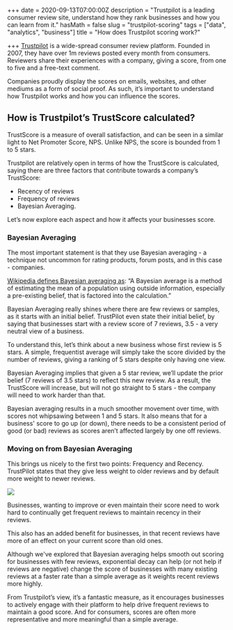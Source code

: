 +++
date = 2020-09-13T07:00:00Z
description = "Trustpilot is a leading consumer review site, understand how they rank businesses and how you can learn from it."
hasMath = false
slug = "trustpilot-scoring"
tags = ["data", "analytics", "business"]
title = "How does Trustpilot scoring work?"

+++
[Trustpilot](https://trustpilot.com) is a wide-spread consumer review platform. Founded in 2007, they have over 1m reviews posted every month from consumers. Reviewers share their experiences with a company, giving a score, from one to five and a free-text comment.

Companies proudly display the scores on emails, websites, and other mediums as a form of social proof. As such, it’s important to understand how Trustpilot works and how you can influence the scores.

## **How is Trustpilot’s TrustScore calculated?**

TrustScore is a measure of overall satisfaction, and can be seen in a similar light to Net Promoter Score, NPS. Unlike NPS, the score is bounded from 1 to 5 stars.

Trustpilot are relatively open in terms of how the TrustScore is calculated, saying there are three factors that contribute towards a company’s TrustScore:

* Recency of reviews
* Frequency of reviews
* Bayesian Averaging.

Let’s now explore each aspect and how it affects your businesses score.

### Bayesian Averaging

The most important statement is that they use Bayesian averaging - a technique not uncommon for rating products, forum posts, and in this case - companies.

[Wikipedia defines Bayesian averaging as](https://en.wikipedia.org/wiki/Bayesian_average): “A Bayesian average is a method of estimating the mean of a population using outside information, especially a pre-existing belief, that is factored into the calculation.”

Bayesian Averaging really shines where there are few reviews or samples, as it starts with an initial belief. TrustPilot even state their initial belief, by saying that businesses start with a review score of 7 reviews, 3.5 - a very neutral view of a business.

To understand this, let’s think about a new business whose first review is 5 stars. A simple, frequentist average will simply take the score divided by the number of reviews, giving a ranking of 5 stars despite only having one view.

Bayesian Averaging implies that given a 5 star review, we’ll update the prior belief (7 reviews of 3.5 stars) to reflect this new review. As a result, the TrustScore will increase, but will not go straight to 5 stars - the company will need to work harder than that.

Bayesian averaging results in a much smoother movement over time, with scores not whipsawing between 1 and 5 stars. It also means that for a business' score to go up (or down), there needs to be a consistent period of good (or bad) reviews as scores aren’t affected largely by one off reviews.

### Moving on from Bayesian Averaging

This brings us nicely to the first two points: Frequency and Recency. TrustPilot states that they give less weight to older reviews and by default more weight to newer reviews.

![](/static/graphs/exp_decay-1.png)

Businesses, wanting to improve or even maintain their score need to work hard to continually get frequent reviews to maintain recency in their reviews.

This also has an added benefit for businesses, in that recent reviews have more of an effect on your current score than old ones.

Although we've explored that Bayesian averaging helps smooth out scoring for businesses with few reviews, exponential decay can help (or not help if reviews are negative) change the score of businesses with many existing reviews at a faster rate than a simple average as it weights recent reviews more highly.

From Trustpilot’s view, it’s a fantastic measure, as it encourages businesses to actively engage with their platform to help drive frequent reviews to maintain a good score. And for consumers, scores are often more representative and more meaningful than a simple average.